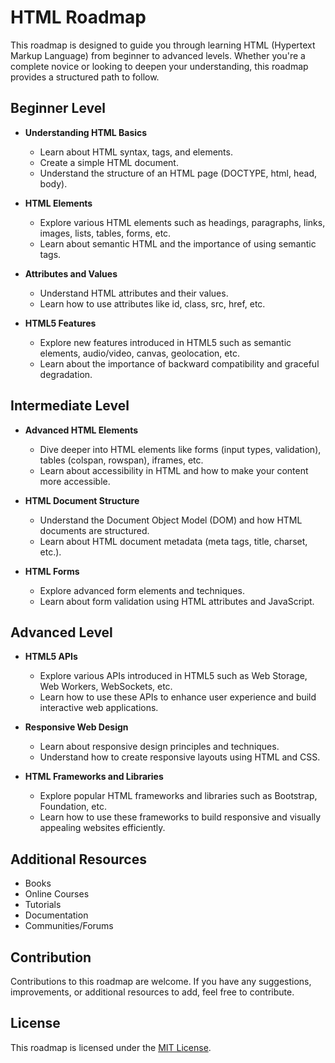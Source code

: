 # HTML Roadmap

This roadmap is designed to guide you through learning HTML (Hypertext Markup Language) from beginner to advanced levels. Whether you're a complete novice or looking to deepen your understanding, this roadmap provides a structured path to follow.

## Beginner Level

- **Understanding HTML Basics**

  - Learn about HTML syntax, tags, and elements.
  - Create a simple HTML document.
  - Understand the structure of an HTML page (DOCTYPE, html, head, body).

- **HTML Elements**

  - Explore various HTML elements such as headings, paragraphs, links, images, lists, tables, forms, etc.
  - Learn about semantic HTML and the importance of using semantic tags.

- **Attributes and Values**

  - Understand HTML attributes and their values.
  - Learn how to use attributes like id, class, src, href, etc.

- **HTML5 Features**
  - Explore new features introduced in HTML5 such as semantic elements, audio/video, canvas, geolocation, etc.
  - Learn about the importance of backward compatibility and graceful degradation.

## Intermediate Level

- **Advanced HTML Elements**

  - Dive deeper into HTML elements like forms (input types, validation), tables (colspan, rowspan), iframes, etc.
  - Learn about accessibility in HTML and how to make your content more accessible.

- **HTML Document Structure**

  - Understand the Document Object Model (DOM) and how HTML documents are structured.
  - Learn about HTML document metadata (meta tags, title, charset, etc.).

- **HTML Forms**
  - Explore advanced form elements and techniques.
  - Learn about form validation using HTML attributes and JavaScript.

## Advanced Level

- **HTML5 APIs**

  - Explore various APIs introduced in HTML5 such as Web Storage, Web Workers, WebSockets, etc.
  - Learn how to use these APIs to enhance user experience and build interactive web applications.

- **Responsive Web Design**

  - Learn about responsive design principles and techniques.
  - Understand how to create responsive layouts using HTML and CSS.

- **HTML Frameworks and Libraries**
  - Explore popular HTML frameworks and libraries such as Bootstrap, Foundation, etc.
  - Learn how to use these frameworks to build responsive and visually appealing websites efficiently.

## Additional Resources

- Books
- Online Courses
- Tutorials
- Documentation
- Communities/Forums

## Contribution

Contributions to this roadmap are welcome. If you have any suggestions, improvements, or additional resources to add, feel free to contribute.

## License

This roadmap is licensed under the [MIT License](LICENSE).

